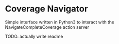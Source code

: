 # Coverage Navigator

Simple interface written in Python3 to interact with the NavigateCompleteCoverage action server

TODO: actually write readme